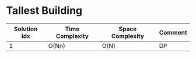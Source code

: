 # Tallest Building

| Solution Idx | Time Complexity | Space Complexity | Comment |
| ------------ | --------------- | ---------------- | ------- |
| 1            | O(Nn)           | O(N)             | DP      |
